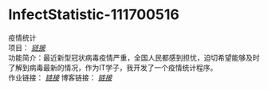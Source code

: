 # InfectStatistic-111700516
疫情统计
<br/>
项目：
[*链接*](https://github.com/LinLing1027/InfectStatistic-main)
<br/>
功能简介：最近新型冠状病毒疫情严重，全国人民都感到担忧，迫切希望能够及时了解到病毒最新的情况，作为IT学子，我开发了一个疫情统计程序。
<br/>
作业链接：
[*链接*](https://edu.cnblogs.com/campus/fzu/2020SpringW/homework/10281)
博客链接：
[*链接*](https://www.cnblogs.com/LinLing27/p/12328827.html)
